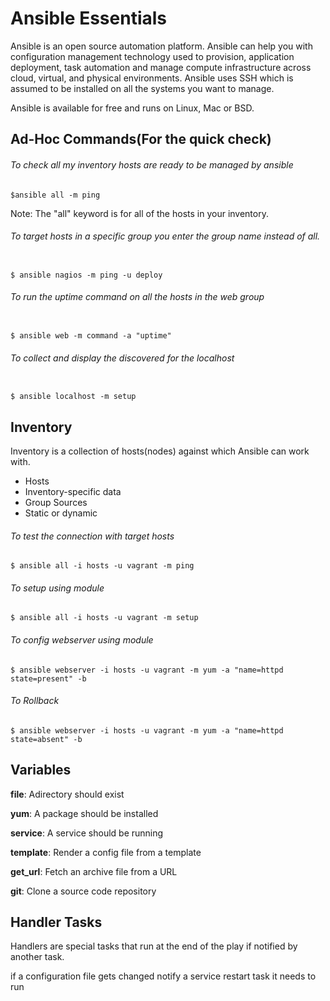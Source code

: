 # Ansible Essentials

Ansible is an open source automation platform. Ansible can help you with configuration management technology used to provision, application deployment, task automation and manage compute infrastructure across cloud, virtual, and physical environments. Ansible uses SSH which is assumed to be installed on all the systems you want to manage.

Ansible is available for free and runs on Linux, Mac or BSD. 

## Ad-Hoc Commands(For the quick check)

 ###### To check all my inventory hosts are ready to be managed by ansible
 ```
 $ansible all -m ping
 ```
 
 Note: The "all" keyword is for all of the hosts in your inventory.
 
 ###### To target hosts in a specific group you enter the group name instead of all.
 ```
 
 $ ansible nagios -m ping -u deploy
 ````
 ###### To run the uptime command on all the hosts in the web group
 ```
 
 $ ansible web -m command -a "uptime"
 ```
 ###### To collect and display the discovered for the localhost
 ```
 
 $ ansible localhost -m setup
 ```
 ## Inventory
 
 Inventory is a collection of hosts(nodes) against which Ansible can work with.
 
 * Hosts 					
 * Inventory-specific data
 * Group Sources 
 * Static or dynamic
 
 ###### To test the connection with target hosts
 ```
 $ ansible all -i hosts -u vagrant -m ping
 ```
 
 ###### To setup using module
 ```
 $ ansible all -i hosts -u vagrant -m setup
 ```
 ###### To config webserver using module
 ```
 $ ansible webserver -i hosts -u vagrant -m yum -a "name=httpd state=present" -b
 ```
 
 ###### To Rollback
 ```
 $ ansible webserver -i hosts -u vagrant -m yum -a "name=httpd state=absent" -b
 ```
 
 
 
 
 ## Variables
 
 **file**: Adirectory should exist
 
 **yum**: A package should be installed
 
 **service**: A service should be running
 
 **template**: Render a config file from a template
 
 **get_url**: Fetch an archive file from a URL
 
 **git**: Clone a source code repository
 
 
 ## Handler Tasks
 
 Handlers are special tasks that run at the end of the play if notified by another task.
 
 if a configuration file gets changed notify a service restart task it needs to run
